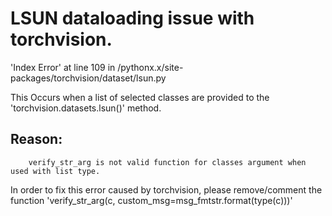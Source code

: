 # LSUN dataloading issue with torchvision.
'Index Error' at line 109 in /pythonx.x/site-packages/torchvision/dataset/lsun.py

This Occurs when a list of selected classes are provided to the 'torchvision.datasets.lsun()' method.

## Reason:
        verify_str_arg is not valid function for classes argument when used with list type.

In order to fix this error caused by torchvision, please remove/comment the function
'verify_str_arg(c, custom_msg=msg_fmtstr.format(type(c)))'
